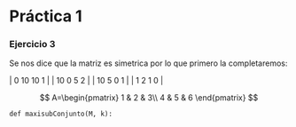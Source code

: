 # Práctica 1

### Ejercicio 3
Se nos dice que la matriz es simetrica por lo que primero la completaremos:

| 0 10 10 1 |
| 10 0 5 2 |
| 10 5 0 1 |
| 1 2 1 0 |

$$
A=\begin{pmatrix}
1 & 2 & 3\\
4 & 5 & 6
\end{pmatrix}
$$

    def maxisubConjunto(M, k):
        
